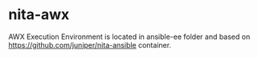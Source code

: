# nita-awx

AWX Execution Environment is located in ansible-ee folder and based on https://github.com/juniper/nita-ansible container.
